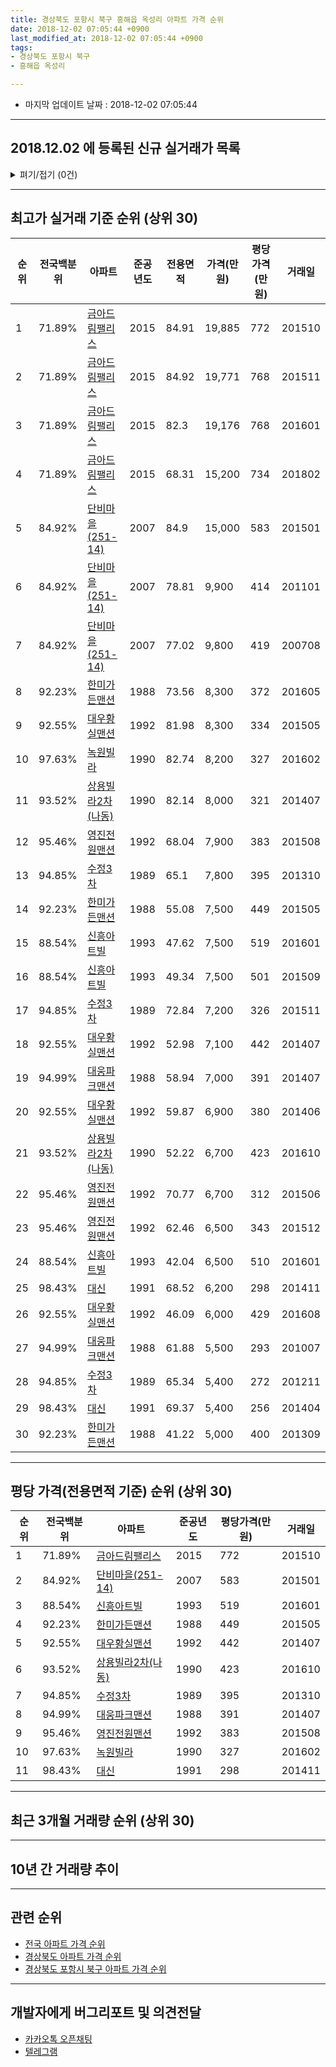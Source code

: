 ```yaml
---
title: 경상북도 포항시 북구 흥해읍 옥성리 아파트 가격 순위
date: 2018-12-02 07:05:44 +0900
last_modified_at: 2018-12-02 07:05:44 +0900
tags:
- 경상북도 포항시 북구
- 흥해읍 옥성리

---
```


* 마지막 업데이트 날짜 : 2018-12-02 07:05:44

---

## 2018.12.02 에 등록된 신규 실거래가 목록

<details>
<summary>펴기/접기 (0건)</summary>
<div markdown="1">

|아파트|전국백분위|준공년도|전용면적|가격(만원)|평당가격(만원)|거래일|
|---|---|---|---|---|---|---|
|없음|||||||


</div>
</details>

---

## 최고가 실거래 기준 순위 (상위 30)


|순위|전국백분위|아파트|준공년도|전용면적|가격(만원)|평당가격(만원)|거래일|
|---|---|---|---|---|---|---|---|
|1|71.89%|[금아드림팰리스](https://search.naver.com/search.naver?query=%EA%B2%BD%EC%83%81%EB%B6%81%EB%8F%84+%ED%8F%AC%ED%95%AD%EC%8B%9C+%EB%B6%81%EA%B5%AC+%ED%9D%A5%ED%95%B4%EC%9D%8D+%EC%98%A5%EC%84%B1%EB%A6%AC+%EA%B8%88%EC%95%84%EB%93%9C%EB%A6%BC%ED%8C%B0%EB%A6%AC%EC%8A%A4)|2015|84.91|19,885|772|201510|
|2|71.89%|[금아드림팰리스](https://search.naver.com/search.naver?query=%EA%B2%BD%EC%83%81%EB%B6%81%EB%8F%84+%ED%8F%AC%ED%95%AD%EC%8B%9C+%EB%B6%81%EA%B5%AC+%ED%9D%A5%ED%95%B4%EC%9D%8D+%EC%98%A5%EC%84%B1%EB%A6%AC+%EA%B8%88%EC%95%84%EB%93%9C%EB%A6%BC%ED%8C%B0%EB%A6%AC%EC%8A%A4)|2015|84.92|19,771|768|201511|
|3|71.89%|[금아드림팰리스](https://search.naver.com/search.naver?query=%EA%B2%BD%EC%83%81%EB%B6%81%EB%8F%84+%ED%8F%AC%ED%95%AD%EC%8B%9C+%EB%B6%81%EA%B5%AC+%ED%9D%A5%ED%95%B4%EC%9D%8D+%EC%98%A5%EC%84%B1%EB%A6%AC+%EA%B8%88%EC%95%84%EB%93%9C%EB%A6%BC%ED%8C%B0%EB%A6%AC%EC%8A%A4)|2015|82.3|19,176|768|201601|
|4|71.89%|[금아드림팰리스](https://search.naver.com/search.naver?query=%EA%B2%BD%EC%83%81%EB%B6%81%EB%8F%84+%ED%8F%AC%ED%95%AD%EC%8B%9C+%EB%B6%81%EA%B5%AC+%ED%9D%A5%ED%95%B4%EC%9D%8D+%EC%98%A5%EC%84%B1%EB%A6%AC+%EA%B8%88%EC%95%84%EB%93%9C%EB%A6%BC%ED%8C%B0%EB%A6%AC%EC%8A%A4)|2015|68.31|15,200|734|201802|
|5|84.92%|[단비마을(251-14)](https://search.naver.com/search.naver?query=%EA%B2%BD%EC%83%81%EB%B6%81%EB%8F%84+%ED%8F%AC%ED%95%AD%EC%8B%9C+%EB%B6%81%EA%B5%AC+%ED%9D%A5%ED%95%B4%EC%9D%8D+%EC%98%A5%EC%84%B1%EB%A6%AC+%EB%8B%A8%EB%B9%84%EB%A7%88%EC%9D%84%28251-14%29)|2007|84.9|15,000|583|201501|
|6|84.92%|[단비마을(251-14)](https://search.naver.com/search.naver?query=%EA%B2%BD%EC%83%81%EB%B6%81%EB%8F%84+%ED%8F%AC%ED%95%AD%EC%8B%9C+%EB%B6%81%EA%B5%AC+%ED%9D%A5%ED%95%B4%EC%9D%8D+%EC%98%A5%EC%84%B1%EB%A6%AC+%EB%8B%A8%EB%B9%84%EB%A7%88%EC%9D%84%28251-14%29)|2007|78.81|9,900|414|201101|
|7|84.92%|[단비마을(251-14)](https://search.naver.com/search.naver?query=%EA%B2%BD%EC%83%81%EB%B6%81%EB%8F%84+%ED%8F%AC%ED%95%AD%EC%8B%9C+%EB%B6%81%EA%B5%AC+%ED%9D%A5%ED%95%B4%EC%9D%8D+%EC%98%A5%EC%84%B1%EB%A6%AC+%EB%8B%A8%EB%B9%84%EB%A7%88%EC%9D%84%28251-14%29)|2007|77.02|9,800|419|200708|
|8|92.23%|[한미가든맨션](https://search.naver.com/search.naver?query=%EA%B2%BD%EC%83%81%EB%B6%81%EB%8F%84+%ED%8F%AC%ED%95%AD%EC%8B%9C+%EB%B6%81%EA%B5%AC+%ED%9D%A5%ED%95%B4%EC%9D%8D+%EC%98%A5%EC%84%B1%EB%A6%AC+%ED%95%9C%EB%AF%B8%EA%B0%80%EB%93%A0%EB%A7%A8%EC%85%98)|1988|73.56|8,300|372|201605|
|9|92.55%|[대우황실맨션](https://search.naver.com/search.naver?query=%EA%B2%BD%EC%83%81%EB%B6%81%EB%8F%84+%ED%8F%AC%ED%95%AD%EC%8B%9C+%EB%B6%81%EA%B5%AC+%ED%9D%A5%ED%95%B4%EC%9D%8D+%EC%98%A5%EC%84%B1%EB%A6%AC+%EB%8C%80%EC%9A%B0%ED%99%A9%EC%8B%A4%EB%A7%A8%EC%85%98)|1992|81.98|8,300|334|201505|
|10|97.63%|[녹원빌라](https://search.naver.com/search.naver?query=%EA%B2%BD%EC%83%81%EB%B6%81%EB%8F%84+%ED%8F%AC%ED%95%AD%EC%8B%9C+%EB%B6%81%EA%B5%AC+%ED%9D%A5%ED%95%B4%EC%9D%8D+%EC%98%A5%EC%84%B1%EB%A6%AC+%EB%85%B9%EC%9B%90%EB%B9%8C%EB%9D%BC)|1990|82.74|8,200|327|201602|
|11|93.52%|[상용빌라2차(나동)](https://search.naver.com/search.naver?query=%EA%B2%BD%EC%83%81%EB%B6%81%EB%8F%84+%ED%8F%AC%ED%95%AD%EC%8B%9C+%EB%B6%81%EA%B5%AC+%ED%9D%A5%ED%95%B4%EC%9D%8D+%EC%98%A5%EC%84%B1%EB%A6%AC+%EC%83%81%EC%9A%A9%EB%B9%8C%EB%9D%BC2%EC%B0%A8%28%EB%82%98%EB%8F%99%29)|1990|82.14|8,000|321|201407|
|12|95.46%|[영진전원맨션](https://search.naver.com/search.naver?query=%EA%B2%BD%EC%83%81%EB%B6%81%EB%8F%84+%ED%8F%AC%ED%95%AD%EC%8B%9C+%EB%B6%81%EA%B5%AC+%ED%9D%A5%ED%95%B4%EC%9D%8D+%EC%98%A5%EC%84%B1%EB%A6%AC+%EC%98%81%EC%A7%84%EC%A0%84%EC%9B%90%EB%A7%A8%EC%85%98)|1992|68.04|7,900|383|201508|
|13|94.85%|[수정3차](https://search.naver.com/search.naver?query=%EA%B2%BD%EC%83%81%EB%B6%81%EB%8F%84+%ED%8F%AC%ED%95%AD%EC%8B%9C+%EB%B6%81%EA%B5%AC+%ED%9D%A5%ED%95%B4%EC%9D%8D+%EC%98%A5%EC%84%B1%EB%A6%AC+%EC%88%98%EC%A0%953%EC%B0%A8)|1989|65.1|7,800|395|201310|
|14|92.23%|[한미가든맨션](https://search.naver.com/search.naver?query=%EA%B2%BD%EC%83%81%EB%B6%81%EB%8F%84+%ED%8F%AC%ED%95%AD%EC%8B%9C+%EB%B6%81%EA%B5%AC+%ED%9D%A5%ED%95%B4%EC%9D%8D+%EC%98%A5%EC%84%B1%EB%A6%AC+%ED%95%9C%EB%AF%B8%EA%B0%80%EB%93%A0%EB%A7%A8%EC%85%98)|1988|55.08|7,500|449|201505|
|15|88.54%|[신흥아트빌](https://search.naver.com/search.naver?query=%EA%B2%BD%EC%83%81%EB%B6%81%EB%8F%84+%ED%8F%AC%ED%95%AD%EC%8B%9C+%EB%B6%81%EA%B5%AC+%ED%9D%A5%ED%95%B4%EC%9D%8D+%EC%98%A5%EC%84%B1%EB%A6%AC+%EC%8B%A0%ED%9D%A5%EC%95%84%ED%8A%B8%EB%B9%8C)|1993|47.62|7,500|519|201601|
|16|88.54%|[신흥아트빌](https://search.naver.com/search.naver?query=%EA%B2%BD%EC%83%81%EB%B6%81%EB%8F%84+%ED%8F%AC%ED%95%AD%EC%8B%9C+%EB%B6%81%EA%B5%AC+%ED%9D%A5%ED%95%B4%EC%9D%8D+%EC%98%A5%EC%84%B1%EB%A6%AC+%EC%8B%A0%ED%9D%A5%EC%95%84%ED%8A%B8%EB%B9%8C)|1993|49.34|7,500|501|201509|
|17|94.85%|[수정3차](https://search.naver.com/search.naver?query=%EA%B2%BD%EC%83%81%EB%B6%81%EB%8F%84+%ED%8F%AC%ED%95%AD%EC%8B%9C+%EB%B6%81%EA%B5%AC+%ED%9D%A5%ED%95%B4%EC%9D%8D+%EC%98%A5%EC%84%B1%EB%A6%AC+%EC%88%98%EC%A0%953%EC%B0%A8)|1989|72.84|7,200|326|201511|
|18|92.55%|[대우황실맨션](https://search.naver.com/search.naver?query=%EA%B2%BD%EC%83%81%EB%B6%81%EB%8F%84+%ED%8F%AC%ED%95%AD%EC%8B%9C+%EB%B6%81%EA%B5%AC+%ED%9D%A5%ED%95%B4%EC%9D%8D+%EC%98%A5%EC%84%B1%EB%A6%AC+%EB%8C%80%EC%9A%B0%ED%99%A9%EC%8B%A4%EB%A7%A8%EC%85%98)|1992|52.98|7,100|442|201407|
|19|94.99%|[대웅파크맨션](https://search.naver.com/search.naver?query=%EA%B2%BD%EC%83%81%EB%B6%81%EB%8F%84+%ED%8F%AC%ED%95%AD%EC%8B%9C+%EB%B6%81%EA%B5%AC+%ED%9D%A5%ED%95%B4%EC%9D%8D+%EC%98%A5%EC%84%B1%EB%A6%AC+%EB%8C%80%EC%9B%85%ED%8C%8C%ED%81%AC%EB%A7%A8%EC%85%98)|1988|58.94|7,000|391|201407|
|20|92.55%|[대우황실맨션](https://search.naver.com/search.naver?query=%EA%B2%BD%EC%83%81%EB%B6%81%EB%8F%84+%ED%8F%AC%ED%95%AD%EC%8B%9C+%EB%B6%81%EA%B5%AC+%ED%9D%A5%ED%95%B4%EC%9D%8D+%EC%98%A5%EC%84%B1%EB%A6%AC+%EB%8C%80%EC%9A%B0%ED%99%A9%EC%8B%A4%EB%A7%A8%EC%85%98)|1992|59.87|6,900|380|201406|
|21|93.52%|[상용빌라2차(나동)](https://search.naver.com/search.naver?query=%EA%B2%BD%EC%83%81%EB%B6%81%EB%8F%84+%ED%8F%AC%ED%95%AD%EC%8B%9C+%EB%B6%81%EA%B5%AC+%ED%9D%A5%ED%95%B4%EC%9D%8D+%EC%98%A5%EC%84%B1%EB%A6%AC+%EC%83%81%EC%9A%A9%EB%B9%8C%EB%9D%BC2%EC%B0%A8%28%EB%82%98%EB%8F%99%29)|1990|52.22|6,700|423|201610|
|22|95.46%|[영진전원맨션](https://search.naver.com/search.naver?query=%EA%B2%BD%EC%83%81%EB%B6%81%EB%8F%84+%ED%8F%AC%ED%95%AD%EC%8B%9C+%EB%B6%81%EA%B5%AC+%ED%9D%A5%ED%95%B4%EC%9D%8D+%EC%98%A5%EC%84%B1%EB%A6%AC+%EC%98%81%EC%A7%84%EC%A0%84%EC%9B%90%EB%A7%A8%EC%85%98)|1992|70.77|6,700|312|201506|
|23|95.46%|[영진전원맨션](https://search.naver.com/search.naver?query=%EA%B2%BD%EC%83%81%EB%B6%81%EB%8F%84+%ED%8F%AC%ED%95%AD%EC%8B%9C+%EB%B6%81%EA%B5%AC+%ED%9D%A5%ED%95%B4%EC%9D%8D+%EC%98%A5%EC%84%B1%EB%A6%AC+%EC%98%81%EC%A7%84%EC%A0%84%EC%9B%90%EB%A7%A8%EC%85%98)|1992|62.46|6,500|343|201512|
|24|88.54%|[신흥아트빌](https://search.naver.com/search.naver?query=%EA%B2%BD%EC%83%81%EB%B6%81%EB%8F%84+%ED%8F%AC%ED%95%AD%EC%8B%9C+%EB%B6%81%EA%B5%AC+%ED%9D%A5%ED%95%B4%EC%9D%8D+%EC%98%A5%EC%84%B1%EB%A6%AC+%EC%8B%A0%ED%9D%A5%EC%95%84%ED%8A%B8%EB%B9%8C)|1993|42.04|6,500|510|201601|
|25|98.43%|[대신](https://search.naver.com/search.naver?query=%EA%B2%BD%EC%83%81%EB%B6%81%EB%8F%84+%ED%8F%AC%ED%95%AD%EC%8B%9C+%EB%B6%81%EA%B5%AC+%ED%9D%A5%ED%95%B4%EC%9D%8D+%EC%98%A5%EC%84%B1%EB%A6%AC+%EB%8C%80%EC%8B%A0)|1991|68.52|6,200|298|201411|
|26|92.55%|[대우황실맨션](https://search.naver.com/search.naver?query=%EA%B2%BD%EC%83%81%EB%B6%81%EB%8F%84+%ED%8F%AC%ED%95%AD%EC%8B%9C+%EB%B6%81%EA%B5%AC+%ED%9D%A5%ED%95%B4%EC%9D%8D+%EC%98%A5%EC%84%B1%EB%A6%AC+%EB%8C%80%EC%9A%B0%ED%99%A9%EC%8B%A4%EB%A7%A8%EC%85%98)|1992|46.09|6,000|429|201608|
|27|94.99%|[대웅파크맨션](https://search.naver.com/search.naver?query=%EA%B2%BD%EC%83%81%EB%B6%81%EB%8F%84+%ED%8F%AC%ED%95%AD%EC%8B%9C+%EB%B6%81%EA%B5%AC+%ED%9D%A5%ED%95%B4%EC%9D%8D+%EC%98%A5%EC%84%B1%EB%A6%AC+%EB%8C%80%EC%9B%85%ED%8C%8C%ED%81%AC%EB%A7%A8%EC%85%98)|1988|61.88|5,500|293|201007|
|28|94.85%|[수정3차](https://search.naver.com/search.naver?query=%EA%B2%BD%EC%83%81%EB%B6%81%EB%8F%84+%ED%8F%AC%ED%95%AD%EC%8B%9C+%EB%B6%81%EA%B5%AC+%ED%9D%A5%ED%95%B4%EC%9D%8D+%EC%98%A5%EC%84%B1%EB%A6%AC+%EC%88%98%EC%A0%953%EC%B0%A8)|1989|65.34|5,400|272|201211|
|29|98.43%|[대신](https://search.naver.com/search.naver?query=%EA%B2%BD%EC%83%81%EB%B6%81%EB%8F%84+%ED%8F%AC%ED%95%AD%EC%8B%9C+%EB%B6%81%EA%B5%AC+%ED%9D%A5%ED%95%B4%EC%9D%8D+%EC%98%A5%EC%84%B1%EB%A6%AC+%EB%8C%80%EC%8B%A0)|1991|69.37|5,400|256|201404|
|30|92.23%|[한미가든맨션](https://search.naver.com/search.naver?query=%EA%B2%BD%EC%83%81%EB%B6%81%EB%8F%84+%ED%8F%AC%ED%95%AD%EC%8B%9C+%EB%B6%81%EA%B5%AC+%ED%9D%A5%ED%95%B4%EC%9D%8D+%EC%98%A5%EC%84%B1%EB%A6%AC+%ED%95%9C%EB%AF%B8%EA%B0%80%EB%93%A0%EB%A7%A8%EC%85%98)|1988|41.22|5,000|400|201309|


---

## 평당 가격(전용면적 기준) 순위 (상위 30)


|순위|전국백분위|아파트|준공년도|평당가격(만원)|거래일|
|---|---|---|---|---|---|
|1|71.89%|[금아드림팰리스](https://search.naver.com/search.naver?query=%EA%B2%BD%EC%83%81%EB%B6%81%EB%8F%84+%ED%8F%AC%ED%95%AD%EC%8B%9C+%EB%B6%81%EA%B5%AC+%ED%9D%A5%ED%95%B4%EC%9D%8D+%EC%98%A5%EC%84%B1%EB%A6%AC+%EA%B8%88%EC%95%84%EB%93%9C%EB%A6%BC%ED%8C%B0%EB%A6%AC%EC%8A%A4)|2015|772|201510|
|2|84.92%|[단비마을(251-14)](https://search.naver.com/search.naver?query=%EA%B2%BD%EC%83%81%EB%B6%81%EB%8F%84+%ED%8F%AC%ED%95%AD%EC%8B%9C+%EB%B6%81%EA%B5%AC+%ED%9D%A5%ED%95%B4%EC%9D%8D+%EC%98%A5%EC%84%B1%EB%A6%AC+%EB%8B%A8%EB%B9%84%EB%A7%88%EC%9D%84%28251-14%29)|2007|583|201501|
|3|88.54%|[신흥아트빌](https://search.naver.com/search.naver?query=%EA%B2%BD%EC%83%81%EB%B6%81%EB%8F%84+%ED%8F%AC%ED%95%AD%EC%8B%9C+%EB%B6%81%EA%B5%AC+%ED%9D%A5%ED%95%B4%EC%9D%8D+%EC%98%A5%EC%84%B1%EB%A6%AC+%EC%8B%A0%ED%9D%A5%EC%95%84%ED%8A%B8%EB%B9%8C)|1993|519|201601|
|4|92.23%|[한미가든맨션](https://search.naver.com/search.naver?query=%EA%B2%BD%EC%83%81%EB%B6%81%EB%8F%84+%ED%8F%AC%ED%95%AD%EC%8B%9C+%EB%B6%81%EA%B5%AC+%ED%9D%A5%ED%95%B4%EC%9D%8D+%EC%98%A5%EC%84%B1%EB%A6%AC+%ED%95%9C%EB%AF%B8%EA%B0%80%EB%93%A0%EB%A7%A8%EC%85%98)|1988|449|201505|
|5|92.55%|[대우황실맨션](https://search.naver.com/search.naver?query=%EA%B2%BD%EC%83%81%EB%B6%81%EB%8F%84+%ED%8F%AC%ED%95%AD%EC%8B%9C+%EB%B6%81%EA%B5%AC+%ED%9D%A5%ED%95%B4%EC%9D%8D+%EC%98%A5%EC%84%B1%EB%A6%AC+%EB%8C%80%EC%9A%B0%ED%99%A9%EC%8B%A4%EB%A7%A8%EC%85%98)|1992|442|201407|
|6|93.52%|[상용빌라2차(나동)](https://search.naver.com/search.naver?query=%EA%B2%BD%EC%83%81%EB%B6%81%EB%8F%84+%ED%8F%AC%ED%95%AD%EC%8B%9C+%EB%B6%81%EA%B5%AC+%ED%9D%A5%ED%95%B4%EC%9D%8D+%EC%98%A5%EC%84%B1%EB%A6%AC+%EC%83%81%EC%9A%A9%EB%B9%8C%EB%9D%BC2%EC%B0%A8%28%EB%82%98%EB%8F%99%29)|1990|423|201610|
|7|94.85%|[수정3차](https://search.naver.com/search.naver?query=%EA%B2%BD%EC%83%81%EB%B6%81%EB%8F%84+%ED%8F%AC%ED%95%AD%EC%8B%9C+%EB%B6%81%EA%B5%AC+%ED%9D%A5%ED%95%B4%EC%9D%8D+%EC%98%A5%EC%84%B1%EB%A6%AC+%EC%88%98%EC%A0%953%EC%B0%A8)|1989|395|201310|
|8|94.99%|[대웅파크맨션](https://search.naver.com/search.naver?query=%EA%B2%BD%EC%83%81%EB%B6%81%EB%8F%84+%ED%8F%AC%ED%95%AD%EC%8B%9C+%EB%B6%81%EA%B5%AC+%ED%9D%A5%ED%95%B4%EC%9D%8D+%EC%98%A5%EC%84%B1%EB%A6%AC+%EB%8C%80%EC%9B%85%ED%8C%8C%ED%81%AC%EB%A7%A8%EC%85%98)|1988|391|201407|
|9|95.46%|[영진전원맨션](https://search.naver.com/search.naver?query=%EA%B2%BD%EC%83%81%EB%B6%81%EB%8F%84+%ED%8F%AC%ED%95%AD%EC%8B%9C+%EB%B6%81%EA%B5%AC+%ED%9D%A5%ED%95%B4%EC%9D%8D+%EC%98%A5%EC%84%B1%EB%A6%AC+%EC%98%81%EC%A7%84%EC%A0%84%EC%9B%90%EB%A7%A8%EC%85%98)|1992|383|201508|
|10|97.63%|[녹원빌라](https://search.naver.com/search.naver?query=%EA%B2%BD%EC%83%81%EB%B6%81%EB%8F%84+%ED%8F%AC%ED%95%AD%EC%8B%9C+%EB%B6%81%EA%B5%AC+%ED%9D%A5%ED%95%B4%EC%9D%8D+%EC%98%A5%EC%84%B1%EB%A6%AC+%EB%85%B9%EC%9B%90%EB%B9%8C%EB%9D%BC)|1990|327|201602|
|11|98.43%|[대신](https://search.naver.com/search.naver?query=%EA%B2%BD%EC%83%81%EB%B6%81%EB%8F%84+%ED%8F%AC%ED%95%AD%EC%8B%9C+%EB%B6%81%EA%B5%AC+%ED%9D%A5%ED%95%B4%EC%9D%8D+%EC%98%A5%EC%84%B1%EB%A6%AC+%EB%8C%80%EC%8B%A0)|1991|298|201411|


---

## 최근 3개월 거래량 순위 (상위 30)


<div style="width:100%;">
    <canvas id="deal_count_ranking" height="250"></canvas>
</div>


<script>
new Chart(document.getElementById("deal_count_ranking"), {
    type: 'horizontalBar',
    data: {
        labels: ['상용빌라2차(나동)', '신흥아트빌'],
        datasets: [{
            label: '실거래 수',
            data: [1, 1],
            borderColor: "rgba(255, 0, 128, 1)",
            backgroundColor: "rgba(255, 0, 128, 0.5)",
            fill: false,
        }]
    },
    options: {
        responsive: true,
        title: {
            display: true,
            text: '최근 3개월 거래량 순위'
        },
        tooltips: {
            mode: 'index',
            intersect: false,
            callbacks: {
                title: function(tooltipItems, data) {
                    return "실거래 수:";
                },
                label: function(tooltipItem, data) {
                    return data.labels[tooltipItem.index] + ": " + tooltipItem.xLabel;
                }
            }
        },
        hover: {
            mode: 'nearest',
            intersect: true
        },
        scales: {
            xAxes: [{
                display: true,
                scaleLabel: {
                    display: true,
                    labelString: '실거래 수'
                },
                ticks: {
                    suggestedMin: 0,
                }
            }],
            yAxes: [{
                display: true,
                ticks: {
                    autoSkip: false,
                    callback: function(value, index, values) {
                        if (value.length > 15)
                            return value.substr(0, 13) + "...";
                        else
                            return value;
                    }
                },
                scaleLabel: {
                    display: false,
                }
            }]
        }
    }
});

</script>


---

## 10년 간 거래량 추이


<div style="width:100%;">
    <canvas id="deal_progress" height="250"></canvas>
</div>

<script>
new Chart(document.getElementById("deal_progress"), {
    type: 'line',
    data: {
        labels: ['200812','200901','200902','200903','200904','200905','200906','200907','200908','200909','200910','200911','200912','201001','201002','201003','201004','201005','201006','201007','201008','201009','201010','201011','201012','201101','201102','201103','201104','201105','201106','201107','201108','201109','201110','201111','201112','201201','201202','201203','201204','201205','201206','201207','201208','201209','201210','201211','201212','201301','201302','201303','201304','201305','201306','201307','201308','201309','201310','201311','201312','201401','201402','201403','201404','201405','201406','201407','201408','201409','201410','201411','201412','201501','201502','201503','201504','201505','201506','201507','201508','201509','201510','201511','201512','201601','201602','201603','201604','201605','201606','201607','201608','201609','201610','201611','201612','201701','201702','201703','201704','201705','201706','201707','201708','201709','201710','201711','201712','201801','201802','201803','201804','201805','201806','201807','201808','201809','201810','201811','201812'],
        datasets: [{
            label: '실거래 수',
            pointRadius: 1,
            data: [3, 1, 3, 4, 2, 4, 1, 3, 0, 3, 1, 0, 5, 3, 0, 1, 1, 2, 4, 3, 2, 3, 2, 1, 2, 6, 2, 1, 4, 3, 3, 3, 4, 3, 5, 2, 3, 1, 4, 2, 2, 5, 0, 3, 3, 3, 2, 4, 3, 0, 2, 4, 11, 1, 8, 2, 1, 2, 3, 4, 2, 2, 1, 4, 2, 3, 4, 3, 0, 5, 4, 6, 0, 6, 1, 1, 1, 5, 3, 0, 2, 3, 3, 3, 4, 3, 5, 1, 2, 5, 2, 2, 2, 0, 2, 0, 0, 1, 1, 2, 3, 1, 3, 2, 1, 1, 1, 0, 1, 2, 2, 0, 0, 0, 1, 1, 1, 0, 1, 1, 0],
            borderColor: "rgba(255, 201, 14, 1)",
            backgroundColor: "rgba(255, 201, 14, 0.5)",
            fill: true,
        }]
    },
    options: {
        responsive: true,
        title: {
            display: true,
            text: '10년간 거래량 추이'
        },
        tooltips: {
            mode: 'index',
            intersect: false,
        },
        hover: {
            mode: 'nearest',
            intersect: true
        },
        scales: {
            xAxes: [{
                display: true,
                scaleLabel: {
                    display: true,
                    labelString: '년/월'
                }
            }],
            yAxes: [{
                display: true,
                ticks: {
                    suggestedMin: 0,
                },
                scaleLabel: {
                    display: true,
                    labelString: '실거래 수'
                }
            }]
        }
    }
});

</script>


---

## 관련 순위

- [전국 아파트 가격 순위](https://inasie.github.io/apt-ranking/전국)
- [경상북도 아파트 가격 순위](https://inasie.github.io/apt-ranking/경상북도)
- [경상북도 포항시 북구 아파트 가격 순위](https://inasie.github.io/apt-ranking/경상북도-포항시-북구)


---

## 개발자에게 버그리포트 및 의견전달

- [카카오톡 오픈채팅](https://open.kakao.com/o/gLJUAP4)
- [텔레그램](https://t.me/inasie)

